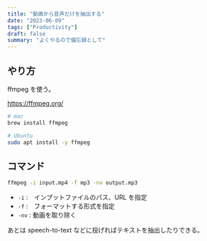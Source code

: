 ```yaml
---
title: "動画から音声だけを抽出する"
date: "2023-06-09"
tags: ["Productivity"]
draft: false
summary: "よくやるので備忘録として"
---
```


## やり方

ffmpeg を使う。

https://ffmpeg.org/

```bash
# mac
brew install ffmpeg

# Ubuntu
sudo apt install -y ffmpeg
```

## コマンド

```bash
ffmpeg -i input.mp4 -f mp3 -nv output.mp3
```

- `-i` :　インプットファイルのパス、URL を指定
- `-f` :　フォーマットする形式を指定
- `-nv` : 動画を取り除く

あとは speech-to-text などに投げればテキストを抽出したりできる。
